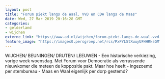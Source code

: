 ```yaml
---
layout: post
title: "Forum piekt langs de Waal, VVD en CDA langs de Maas"
date: Wed, 27 Mar 2019 20:16:28 GMT
categories: 
- gelderland 
- wijchen 
externe_link: "https://www.ad.nl/wijchen/forum-piekt-langs-de-waal-vvd-en-cda-langs-de-maas~ae64af0f/"
feature_image: "https://images0.persgroep.net/rcs/PxPYLStXuuyUFHHRksGMTw50kxk/diocontent/144287241/_fitwidth/400/?appId=21791a8992982cd8da851550a453bd7f&quality=0.7"
---
```


WIJCHEN/ BEUNINGEN/ DRUTEN/ LEEUWEN - Een historische verkiezing, vorige week woensdag. Met Forum voor Democratie als verrassende nieuwkomer die meteen de koppositie pakt. Maar hoe heeft - ingezoemd per stembureau - Maas en Waal eigenlijk per dorp gestemd?
